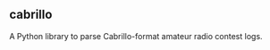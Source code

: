 cabrillo
---------------------
A Python library to parse Cabrillo-format amateur radio contest logs. 